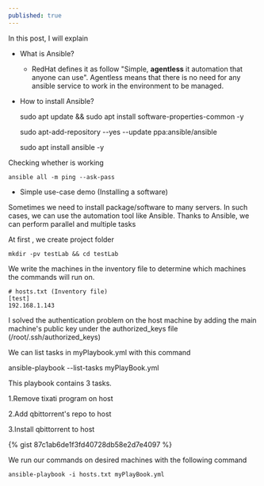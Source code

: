 ```yaml
---
published: true
---
```

In this post, I will explain
* What is Ansible?
  * RedHat defines it as follow "Simple, **agentless** it automation that anyone can use". Agentless means that there is no need for any ansible service to work in the environment to be managed.
* How to install Ansible?

  sudo apt update && sudo apt install software-properties-common -y

  sudo apt-add-repository --yes --update ppa:ansible/ansible

  sudo apt install ansible -y

Checking whether is working

```ansible all -m ping --ask-pass```


* Simple use-case demo (Installing a software)

Sometimes we need to install package/software to many servers. In such cases, we can use the automation tool like Ansible.
Thanks to Ansible, we can perform parallel and multiple tasks

At first , we create project folder

  ```mkdir -pv testLab && cd testLab```

We write the machines in the inventory file to determine which machines the commands will run on.
  ```
  # hosts.txt (Inventory file)
  [test]
  192.168.1.143
  ```

I solved the authentication problem on the host machine by adding the main machine's public key under the authorized_keys file (/root/.ssh/authorized_keys)

We can list tasks in myPlaybook.yml with this command  

  ansible-playbook --list-tasks myPlayBook.yml

This playbook contains 3 tasks.

1.Remove tixati program on host

2.Add qbittorrent's repo to host

3.Install qbittorrent to host





  {% gist 87c1ab6de1f3fd40728db58e2d7e4097 %}

We run our commands on desired machines with the following command

  ```ansible-playbook -i hosts.txt myPlayBook.yml```
